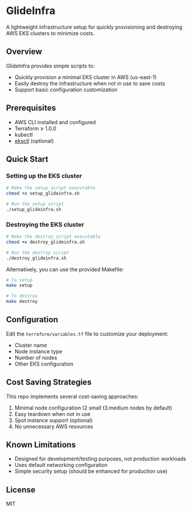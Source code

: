 # GlideInfra

A lightweight infrastructure setup for quickly provisioning and destroying AWS EKS clusters to minimize costs.

## Overview

GlideInfra provides simple scripts to:
- Quickly provision a minimal EKS cluster in AWS (us-east-1)
- Easily destroy the infrastructure when not in use to save costs
- Support basic configuration customization

## Prerequisites

- AWS CLI installed and configured
- Terraform ≥ 1.0.0
- kubectl
- [eksctl](https://eksctl.io/) (optional)

## Quick Start

### Setting up the EKS cluster

```bash
# Make the setup script executable
chmod +x setup_glideinfra.sh

# Run the setup script
./setup_glideinfra.sh
```

### Destroying the EKS cluster

```bash
# Make the destroy script executable
chmod +x destroy_glideinfra.sh

# Run the destroy script
./destroy_glideinfra.sh
```

Alternatively, you can use the provided Makefile:

```bash
# To setup
make setup

# To destroy
make destroy
```

## Configuration

Edit the `terraform/variables.tf` file to customize your deployment:

- Cluster name
- Node instance type
- Number of nodes
- Other EKS configuration

## Cost Saving Strategies

This repo implements several cost-saving approaches:
1. Minimal node configuration (2 small t3.medium nodes by default)
2. Easy teardown when not in use
3. Spot instance support (optional)
4. No unnecessary AWS resources

## Known Limitations

- Designed for development/testing purposes, not production workloads
- Uses default networking configuration
- Simple security setup (should be enhanced for production use)

## License

MIT
